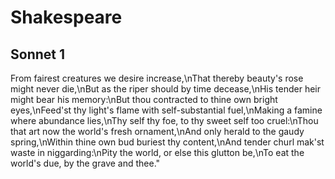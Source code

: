Shakespeare
=====================

Sonnet 1
---------------
From fairest creatures we desire increase,\nThat thereby beauty's rose might never die,\nBut as the riper should by time decease,\nHis tender heir might bear his memory:\nBut thou contracted to thine own bright eyes,\nFeed'st thy light's flame with self-substantial fuel,\nMaking a famine where abundance lies,\nThy self thy foe, to thy sweet self too cruel:\nThou that art now the world's fresh ornament,\nAnd only herald to the gaudy spring,\nWithin thine own bud buriest thy content,\nAnd tender churl mak'st waste in niggarding:\nPity the world, or else this glutton be,\nTo eat the world's due, by the grave and thee."
